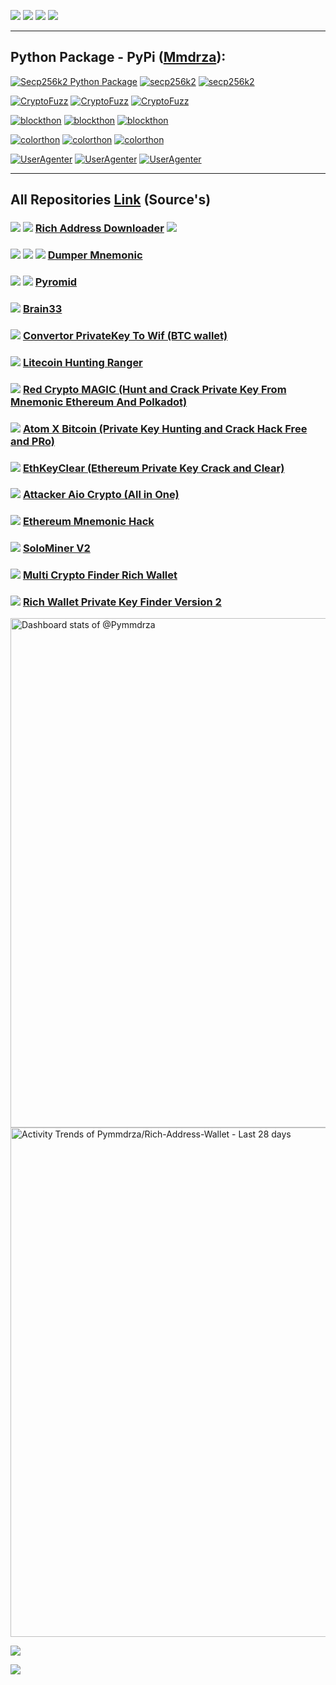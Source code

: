 [![](https://img.shields.io/badge/%20Web%20Site-Mmdrza.Com-eb951b?style=plastic)](https://mmdrza.com) [![](https://img.shields.io/badge/Telegram-Channel-blue?style=plastic&logo=Telegram)](https://t.me/Cryptoixer) [![](https://img.shields.io/badge/Telegram_ID-%20Mr1Mmdrza-blue?style=plastic&logo=Telegram)](https://t.me/Mr1Mmdrza) [![](https://img.shields.io/badge/Medium-Mdrza-5bb656?style=plastic&logo=Medium)](https://mdrza.medium.com/ 'medium page Mmdrza')

---

## Python Package - PyPi ([Mmdrza](https://pypi.org/user/mmdrza/ 'All package on pypi')):

[![Secp256k2 Python Package](https://img.shields.io/badge/Python_Package-SECP256k2-5bb656?logo=Python&logoColor=bababa&style=plastic)](https://secp256k2.readthedocs.io/en/latest/) [![secp256k2](https://img.shields.io/badge/pip%20install%20secp256k2-4a4a4a?style=plastic&logo=windows)](https://pypi.org/project/secp256k2/) [![secp256k2](https://img.shields.io/badge/pip3%20install%20secp256k2-4a4a4a?style=plastic&logo=linux&logoColor=yellow)](https://pypi.org/project/secp256k2/)

[![CryptoFuzz](https://img.shields.io/badge/Python_Package-cryptoFuzz-5bb656?logo=Python&logoColor=bababa&link=https://pymmdrza.github.io/cryptoFuzz&style=plastic)](https://cryptofuzz.readthedocs.io/en/latest/ 'CryptoFuzz') [![CryptoFuzz](https://img.shields.io/badge/pip%20install%20cryptofuzz-4a4a4a?style=plastic&logo=windows)](https://pypi.org/project/cryptofuzz) [![CryptoFuzz](https://img.shields.io/badge/pip3%20install%20cryptofuzz-grey?style=plastic&logo=linux)](https://cryptofuzz.readthedocs.io/en/latest/ 'CryptoFuzz')

[![blockthon](https://img.shields.io/badge/Python_Package-blockthon-5bb656?logo=Python&logoColor=bababa&style=plastic)](https://blockthon.github.io/Blockthon 'Blockthon Python Package') [![blockthon](https://img.shields.io/badge/pip%20install%20blockthon-4a4a4a?style=plastic&logo=windows)](https://pypi.org/project/blockthon) [![blockthon](https://img.shields.io/badge/pip3%20install%20blockthon-grey?style=plastic&logo=linux)](https://pypi.org/project/blockthon)

[![colorthon](https://img.shields.io/badge/Python_Package-colorthon-5bb656?logo=Python&logoColor=bababa&style=plastic)](https://colorthon.github.io/colorthon) [![colorthon](https://img.shields.io/badge/pip%20install%20colorthon-4a4a4a?style=plastic&link=https://pypi.org/project/colorthon/&logo=windows)](https://colorthon.github.io/colorthon) [![colorthon](https://img.shields.io/badge/pip3%20install%20colorthon-grey?style=plastic&logo=linux)](https://colorthon.github.io/colorthon)

[![UserAgenter](https://img.shields.io/badge/Python_Package-userAgenter-5bb656?logo=Python&logoColor=bababa&style=plastic)](https://useragenter.github.io/) [![UserAgenter](https://img.shields.io/badge/pip%20install%20useragenter-4a4a4a?style=plastic&link=https://pypi.org/project/useragenter/&logo=windows)](https://pypi.org/project/useragenter) [![UserAgenter](https://img.shields.io/badge/pip3%20install%20useragenter-grey?style=plastic&logo=linux)](https://useragenter.github.io/)

---


## All Repositories [Link](https://github.com/Pymmdrza?tab=repositories) (Source's)

### [![](https://img.shields.io/badge/-FREE-5bb656?style=plastic)](https://github.com/Pymmdrza)  ![](https://img.shields.io/badge/-New-red?style=plastic) [Rich Address Downloader](https://github.com/Pymmdrza/RichAddressDownloader 'Rich Cryptocurrency Wallet Address Downloader (Auto Update)') ![](https://img.shields.io/badge/Latest_Version-1.0.3-blue?style=plastic)

### [![](https://img.shields.io/badge/-FREE-5bb656?style=plastic)](https://github.com/Pymmdrza) ![](https://img.shields.io/badge/-Special-blue?style=plastic) ![](https://img.shields.io/badge/-New-red?style=plastic) [Dumper Mnemonic](https://github.com/Pymmdrza/Dumper-Mnemonic 'Dumper Mnemonic')

### [![](https://img.shields.io/badge/-FREE-5bb656?style=plastic)](https://github.com/Pymmdrza)  ![](https://img.shields.io/badge/-Special-blue?style=plastic) [Pyromid](https://github.com/Pymmdrza/Pyromid 'Pyromid For Hack and Cracking Private Key and Address Bitcoin Wallet From Mnemonic')

### [![](https://img.shields.io/badge/-FREE-5bb656?style=plastic)](https://github.com/Pymmdrza) [Brain33](https://github.com/Pymmdrza/Brain33 'Crack & Brute Force Attacking for Convert All Word and Passlist Convert to Hex')

### [![](https://img.shields.io/badge/-FREE-5bb656?style=plastic)](https://github.com/Pymmdrza) [Convertor PrivateKey To Wif (BTC wallet)](https://github.com/Pymmdrza/CWF_Convertor-WIF 'Convertor PrivateKey To Wif (BTC wallet)')

### [![](https://img.shields.io/badge/-FREE-5bb656?style=plastic)](https://github.com/Pymmdrza) [Litecoin Hunting Ranger ](https://github.com/Pymmdrza/LiteHuntRanger 'Hunting Litecoin LTC From Start Range Private Key HEX') 

### [![](https://img.shields.io/badge/-FREE-5bb656?style=plastic)](https://github.com/Pymmdrza) [Red Crypto MAGIC (Hunt and Crack Private Key From Mnemonic Ethereum And Polkadot) ](https://github.com/Pymmdrza/REDCryptoMAGIC 'Red Crypto MAGIC (Hunt and Crack Private Key From Mnemonic Ethereum And Polkadot') 

### [![](https://img.shields.io/badge/-FREE-5bb656?style=plastic)](https://github.com/Pymmdrza) [Atom X Bitcoin (Private Key Hunting and Crack Hack Free and PRo) ](https://github.com/Pymmdrza/AtomXBitcoin 'Atom X Bitcoin (Private Key Hunting and Crack Hack)') 

### [![](https://img.shields.io/badge/-FREE-5bb656?style=plastic)](https://github.com/Pymmdrza)  [EthKeyClear (Ethereum Private Key Crack and Clear) ](https://github.com/Pymmdrza/EthKeyClear 'Ethereum Hack Crack Private Key Private Key Wallet') 

### [![](https://img.shields.io/badge/-FREE-5bb656?style=plastic)](https://github.com/Pymmdrza) [Attacker Aio Crypto (All in One) ](https://github.com/Pymmdrza/AttackAIO_Crypto 'Attack and Crack Private Key AIO (ALL in ONE) All Cryptocurency from words') 

### [![](https://img.shields.io/badge/-FREE-5bb656?style=plastic)](https://github.com/Pymmdrza)  [Ethereum Mnemonic Hack](https://github.com/Pymmdrza/EthereumMnemonicCrack 'Ethereum Mnemonic Hack')

### [![](https://img.shields.io/badge/-FREE-5bb656?style=plastic)](https://github.com/Pymmdrza) [SoloMiner V2](https://github.com/Pymmdrza/SoloMinerV2 'Mining Bitcoin Script Solo')

### [![](https://img.shields.io/badge/-FREE-5bb656?style=plastic)](https://github.com/Pymmdrza)  [Multi Crypto Finder Rich Wallet](https://github.com/Pymmdrza/MultiCryptoFinderRich 'Multi Crypto Finder Rich Wallet')

### [![](https://img.shields.io/badge/-FREE-5bb656?style=plastic)](https://github.com/Pymmdrza) [Rich Wallet Private Key Finder Version 2](https://github.com/Pymmdrza/RichWalletPrivateKeyFinder2 'Private Key Finder Ethereum')

<!-- Start Widget -->

  <picture>
    <source media="(prefers-color-scheme: dark)" srcset="https://next.ossinsight.io/widgets/official/compose-user-dashboard-stats/thumbnail.png?user_id=95309780&image_size=auto&color_scheme=dark" width="815" height="auto">
    <img alt="Dashboard stats of @Pymmdrza" src="https://next.ossinsight.io/widgets/official/compose-user-dashboard-stats/thumbnail.png?user_id=95309780&image_size=auto&color_scheme=light" width="815" height="auto">
  </picture>



<!-- Copy-paste in your Readme.md file -->

  <picture>
    <source media="(prefers-color-scheme: dark)" srcset="https://next.ossinsight.io/widgets/official/compose-activity-trends/thumbnail.png?repo_id=476343392&image_size=auto&color_scheme=dark" width="815" height="auto">
    <img alt="Activity Trends of Pymmdrza/Rich-Address-Wallet - Last 28 days" src="https://next.ossinsight.io/widgets/official/compose-activity-trends/thumbnail.png?repo_id=476343392&image_size=auto&color_scheme=light" width="815" height="auto">
  </picture>

<!-- Made with [OSS Insight](https://ossinsight.io/) -->


<!-- End Widget's -->

![](https://raw.githubusercontent.com/Pymmdrza/Pymmdrza/data/img/rainbow.png)

 [![](https://img.shields.io/keybase/btc/pymmdrza?style=plastic&color=orange&logo=bitcoin)]()


